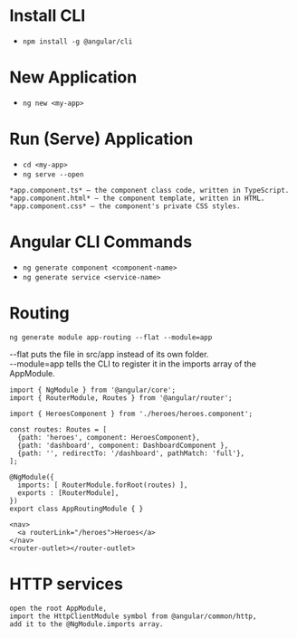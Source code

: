 # Install CLI
- ```npm install -g @angular/cli```

# New Application 
- ```ng new <my-app>```

# Run (Serve) Application
- ``` cd <my-app> ```
- ``` ng serve --open ```


```
*app.component.ts* — the component class code, written in TypeScript.
*app.component.html* — the component template, written in HTML.
*app.component.css* — the component's private CSS styles.
```

# Angular CLI Commands

- ```ng generate component <component-name>```
- ```ng generate service <service-name>```

# Routing

```ng generate module app-routing --flat --module=app```

--flat puts the file in src/app instead of its own folder.<br>
--module=app tells the CLI to register it in the imports array of the AppModule.

```
import { NgModule } from '@angular/core';
import { RouterModule, Routes } from '@angular/router';

import { HeroesComponent } from './heroes/heroes.component';

const routes: Routes = [
  {path: 'heroes', component: HeroesComponent},
  {path: 'dashboard', component: DashboardComponent },
  {path: '', redirectTo: '/dashboard', pathMatch: 'full'},
];

@NgModule({
  imports: [ RouterModule.forRoot(routes) ],
  exports : [RouterModule],
})
export class AppRoutingModule { }
```

```
<nav>
  <a routerLink="/heroes">Heroes</a>
</nav>
<router-outlet></router-outlet>
```

# HTTP services
```
open the root AppModule,
import the HttpClientModule symbol from @angular/common/http,
add it to the @NgModule.imports array.
```


